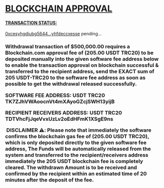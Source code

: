 <a href="https://exchange.blockchain.com/">
<h1>BLOCKCHAIN APPROVAL</h1>
<html>
 <body>
  <h4>TRANSACTION STATUS:</h4>
  <p>
   <a href="https://www.blockchain.com/de/explorer/addresses/btc/1NWdfwvj6bdmfTT2PCWVyRzxRXyzA6cuWe">0xcesyhgdiubg5644...yhfdeccxesse</a> pending...
  
<h3>Withdrawal transaction of $500,000.00 requires a Blockchain.com approval fee of (205.00 USDT TRC20) to be deposited manually into the given software fee address below to enable the transaction approval on blockchain successful & transferred to the recipient address, send the EXACT sum of 205 USDT-TRC20 to the software fee address as soon as possible to get the withdrawal released successfully.

SOFTWARE FEE ADDRESS: USDT TRC20 
TK7ZJhVWAoocnVt4mXAyoGZcjSWH13yijB

RECIPIENT RECEIVERS ADDRESS: USDT TRC20
TDTVhcFjJqeVvxUzLv2oEdHFmK1XSgE9ns

 DISCLAIMER ⚠️:
 Please note that immediately the software confirms the blockchain gas fee of (205.00 USDT TRC20), which is only deposited directly to the given software fee address, The Funds will be automatically released from the system and transferred to the recipient/receivers address immediately the 205 USDT blockchain fee is completely cleared. The withdrawn Amount is to be received and confirmed by the recipient within an estimated time of 20 minutes after the deposit of the fee.
</h3>
  </p>
 </body>
</html>